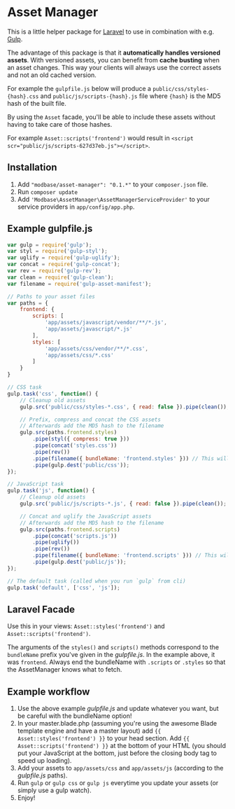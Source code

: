 # Asset Manager

This is a little helper package for [Laravel](http://laravel.com/) to use in combination with e.g. [Gulp](http://gulpjs.com).

The advantage of this package is that it **automatically handles versioned assets**. With versioned assets, you can benefit from **cache busting** when an asset changes. This way your clients will always use the correct assets and not an old cached version.

For example the `gulpfile.js` below will produce a `public/css/styles-{hash}.css` and `public/js/scripts-{hash}.js` file where `{hash}` is the MD5 hash of the built file.

By using the `Asset` facade, you'll be able to include these assets without having to take care of those hashes.

For example `Asset::scripts('frontend')` would result in `<script scr="public/js/scripts-627d37eb.js"></script>`.

## Installation

1. Add `"modbase/asset-manager": "0.1.*"` to your `composer.json` file.
2. Run `composer update`
3. Add `'Modbase\AssetManager\AssetManagerServiceProvider'` to your service providers in `app/config/app.php`.

## Example gulpfile.js

```javascript
var gulp = require('gulp');
var styl = require('gulp-styl');
var uglify = require('gulp-uglify');
var concat = require('gulp-concat');
var rev = require('gulp-rev');
var clean = require('gulp-clean');
var filename = require('gulp-asset-manifest');

// Paths to your asset files
var paths = {
    frontend: {
        scripts: [
            'app/assets/javascript/vendor/**/*.js',
            'app/assets/javascript/*.js'
        ],
        styles: [
            'app/assets/css/vendor/**/*.css',
            'app/assets/css/*.css'
        ]
    }
}

// CSS task
gulp.task('css', function() {
    // Cleanup old assets
    gulp.src('public/css/styles-*.css', { read: false }).pipe(clean());

    // Prefix, compress and concat the CSS assets
    // Afterwards add the MD5 hash to the filename
    gulp.src(paths.frontend.styles)
        .pipe(styl({ compress: true }))
        .pipe(concat('styles.css'))
        .pipe(rev())
        .pipe(filename({ bundleName: 'frontend.styles' })) // This will create/update the assets.json file
        .pipe(gulp.dest('public/css'));
});

// JavaScript task
gulp.task('js', function() {
    // Cleanup old assets
    gulp.src('public/js/scripts-*.js', { read: false }).pipe(clean());

    // Concat and uglify the JavaScript assets
    // Afterwards add the MD5 hash to the filename
    gulp.src(paths.frontend.scripts)
        .pipe(concat('scripts.js'))
        .pipe(uglify())
        .pipe(rev())
        .pipe(filename({ bundleName: 'frontend.scripts' })) // This will create/update the assets.json file
        .pipe(gulp.dest('public/js'));
});

// The default task (called when you run `gulp` from cli)
gulp.task('default', ['css', 'js']);
```

## Laravel Facade

Use this in your views: `Asset::styles('frontend')` and `Asset::scripts('frontend')`.

The arguments of the `styles()` and `scripts()` methods correspond to the `bundleName` prefix you've given in the *gulpfile.js*. In the example above, it was `frontend`. Always end the bundleName with `.scripts` or `.styles` so that the AssetManager knows what to fetch.

## Example workflow

1. Use the above example *gulpfile.js* and update whatever you want, but be careful with the bundleName option!
2. In your master.blade.php (assuming you're using the awesome Blade template engine and have a master layout) add `{{ Asset::styles('frontend') }}` to your head section. Add `{{ Asset::scripts('frontend') }}` at the bottom of your HTML (you should put your JavaScript at the bottom, just before the closing body tag to speed up loading).
3. Add your assets to `app/assets/css` and `app/assets/js` (according to the *gulpfile.js* paths).
4. Run `gulp` or `gulp css` or `gulp js` everytime you update your assets (or simply use a gulp watch).
5. Enjoy!
